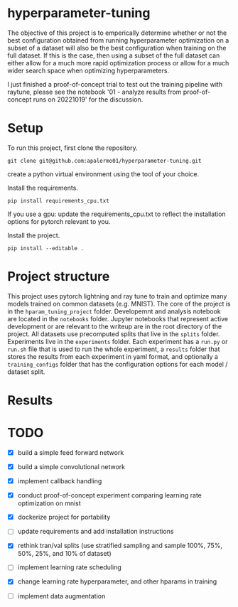 # hyperparameter-tuning
The objective of this project is to emperically determine whether or not the best configuration obtained from running hyperparameter optimization on a subset of a dataset will also be the best configuration when training on the full dataset. If this is the case, then using a subset of the full dataset can either allow for a much more rapid optimization process or allow for a much wider search space when optimizing hyperparameters.

I just finished a proof-of-concept trial to test out the training pipeline with raytune, please see the notebook '01 - analyze results from proof-of-concept runs on 20221019' for the discussion.

# Setup

To run this project, first clone the repository.

`git clone git@github.com:apalermo01/hyperparameter-tuning.git`

create a python virtual environment using the tool of your choice.

Install the requirements.

`pip install requirements_cpu.txt`

If you use a gpu: update the requirements_cpu.txt to reflect the installation options for pytorch relevant to you.

Install the project.

`pip install --editable .`

# Project structure

This project uses pytorch lightning and ray tune to train and optimize many models trained on common datasets (e.g. MNIST). The core of the project is in the `hparam_tuning_project` folder. Developemnt and analysis notebook are located in the `notebooks` folder. Jupyter notebooks that represent active development or are relevant to the writeup are in the root directory of the project. All datasets use precomputed splits that live in the `splits` folder. Experiments live in the `experiments` folder. Each experiment has a `run.py` or `run.sh` file that is used to run the whole experiment, a `results` folder that stores the results from each experiment in yaml format, and optionally a `training_configs` folder that has the configuration options for each model / dataset split.

# Results



# TODO

- [x] build a simple feed forward network
- [x] build a simple convolutional network
- [x] implement callback handling
- [x] conduct proof-of-concept experiment comparing learning rate optimization on mnist
- [x] dockerize project for portability
- [ ] update requirements and add installation instructions
- [x] rethink tran/val splits (use stratified sampling and sample 100%, 75%, 50%, 25%, and 10% of dataset)
- [ ] implement learning rate scheduling
- [x] change learning rate hyperparameter, and other hparams in training
- [ ] implement data augmentation


